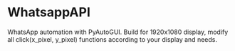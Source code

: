 # WhatsappAPI
WhatsApp automation with PyAutoGUI.
Build for 1920x1080 display, modify all click(x_pixel, y_pixel) functions according to your display and needs.
